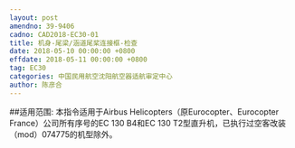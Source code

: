 ```yaml
---
layout: post
amendno: 39-9406
cadno: CAD2018-EC30-01
title: 机身-尾梁/涵道尾桨连接框-检查
date: 2018-05-10 00:00:00 +0800
effdate: 2018-05-11 00:00:00 +0800
tag: EC30
categories: 中国民用航空沈阳航空器适航审定中心
author: 陈彦合
---
```


##适用范围:
本指令适用于Airbus Helicopters（原Eurocopter、Eurocopter France）公司所有序号的EC 130 B4和EC 130 T2型直升机，已执行过空客改装（mod）074775的机型除外。

